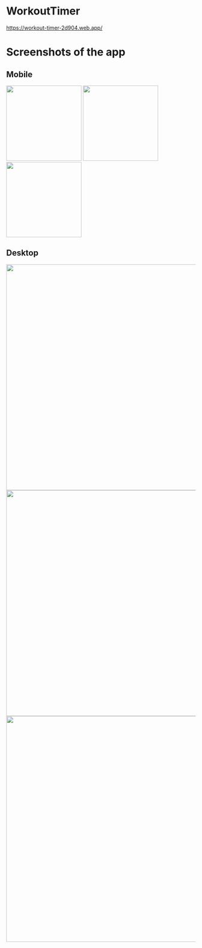 # WorkoutTimer

https://workout-timer-2d904.web.app/

# Screenshots of the app

## Mobile
<img src="https://user-images.githubusercontent.com/48216995/204049230-f13c36fe-8e9f-4637-a22c-177084107fbc.PNG" width="200"> <img src="https://user-images.githubusercontent.com/48216995/204049242-7e6f8178-bf16-43e5-8887-33b73c1e29da.PNG" width="200"> <img src="https://user-images.githubusercontent.com/48216995/204049252-b035c6d6-ee57-486a-9272-48ee9663a88b.PNG" width="200">

## Desktop
<img src="https://user-images.githubusercontent.com/48216995/204049261-3bcd14a6-c5b0-4928-9659-63e9e56d6dcf.jpg" width="600">
<img src="https://user-images.githubusercontent.com/48216995/204049267-07865e82-14cc-4e04-8473-bb1201e1551b.jpg" width="600">
<img src="https://user-images.githubusercontent.com/48216995/221015651-217a0a7c-b29b-4af1-bace-dd0a981ea473.jpg" width="600">
